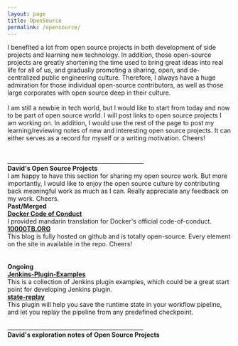 ```yaml
---
layout: page
title: OpenSource
permalink: /opensource/
---
```


I benefited a lot from open source projects in both development of side projects and learning new technology. In addition, those open-source projects are greatly shortening the time used to bring great ideas into real life for all of us, and gradually promoting a sharing, open, and de-centralized public engineering culture. Therefore, I always have a huge admiration for those individual open-source contributors, as well as those large corporates with open source deep in their culture.
<br/>
<br/>
I am still a newbie in tech world, but I would like to start from today and now to be part of open source world. I will post links to open source projects I am working on. In addition, I would use the rest of the page to post my learning/reviewing notes of new and interesting open source projects. It can either serves as a record for myself or a writing motivation. Cheers!
<br/>
<br/>
<br/>
________________________________________________<br/>
<Strong>David's Open Source Projects</Strong>
<br/>
I am happy to have this section for sharing my open source work. But more importantly, I would like to enjoy the open source culture by contributing back meaningful work as much as I can. Really appreciate any feedback on my work. Cheers.
<br/>
<Strong>Past/Merged</Strong><br/>
<a href="https://github.com/docker/code-of-conduct/blob/master/code-of-conduct-ZH-Simple.md"><Strong>Docker Code of Conduct</Strong></a><br/>
<span>I provided mandarin translation for Docker's official code-of-conduct.</span><br/>
<a href="https://github.com/10000TB/10000TB.github.io"><Strong>10000TB.ORG</Strong></a><br/>
This blog is fully hosted on github and is totally open-source. Every element on the site in available in the repo. Cheers!<br/>
<br/>
<br/>
<Strong>Ongoing</Strong>
<br/>
<a href="https://github.com/10000TB/Jenkins-Plugin-Examples"><Strong>Jenkins-Plugin-Examples</Strong></a><br/>
<span>This is a collection of Jenkins plugin examples, which could be a great start point for developing Jenkins plugin.</span><br/>
<a href="https://github.com/10000TB/state-replay"><Strong>state-replay</Strong></a><br/>
<span>This plugin will help you save the runtime state in your workflow pipeline, and let you replay the pipeline from any predefined checkpoint.</span>
<br/>
<br/>
________________________________________________<br/>
<Strong>David's exploration notes of Open Source Projects</Strong>


